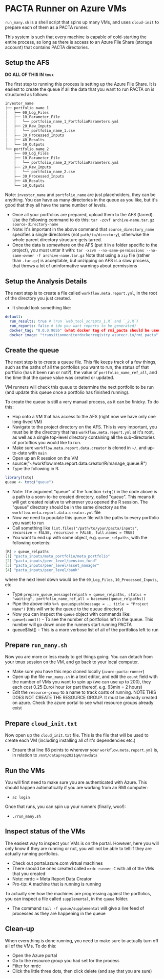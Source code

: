 # PACTA Runner on Azure VMs

`run_many.sh` is a shell script that spins up many VMs, and uses `cloud-init` to prepare each of them as a PACTA runner.

This system is such that every machine is capable of cold-starting the entire process, so long as there is access to an Azure File Share (storage account) that contains PACTA directories.

## Setup the AFS

**DO ALL OF THIS IN `tmux`**

The first step to running this process is setting up the Azure File Share.
It is easiest to create the queue if all the data that you want to run PACTA on is structured as follows:

``` bash
investor_name
├── portfolio_name_1
│   ├── 00_Log_Files
│   ├── 10_Parameter_File
│   │   └── portfolio_name_1_PortfolioParameters.yml
│   ├── 20_Raw_Inputs
│   │   └── portfolio_name_1.csv
│   ├── 30_Processed_Inputs
│   ├── 40_Results
│   └── 50_Outputs
└── portfolio_name_2
    ├── 00_Log_Files
    ├── 10_Parameter_File
    │   └── portfolio_name_2_PortfolioParameters.yml
    ├── 20_Raw_Inputs
    │   └── portfolio_name_2.csv
    ├── 30_Processed_Inputs
    ├── 40_Results
    └── 50_Outputs
````
Note: `investor_name` and `portfolio_name` are just placeholders, they can be anything. You can have as many directories in the queue as you like, but it's good that they all have the same number of levels. 

* Once all your portfolios are prepared, upload them to the AFS (tarred). Use the following command to do this: `tar -zcvf archive-name.tar.gz source-directory-name`
* Note: It's important in the above command that `source_directory_name` specifies a single directories (not `path/to/directory`), otherwise the whole parent directory structure gets tarred. 
* Once the data is somewhere on the AFS (put it in a folder specific to the project), you must untar it with: `tar -xzvm --no-same-permissions --no-same-owner -f archive-name.tar.gz`
Note that using a `zip` file (rather than `.tar.gz`) is acceptable, but unzipping on AFS is a slow process, that throws a lot of uninformative warnings about permissions

## Setup the Analysis Details

The next step is to create a file called `workflow.meta.report.yml`, in the root of the directory you just created. 

* It should look something like:
``` yml
default:
  run_results: true # (run `web_tool_scripts_1.R` and `_2.R`)
  run_reports: false # (do you want reports to be generated)
  docker_tag: "0.0.0.9055" (what docker tag of rmi_pacta should be used, it MUST be on the registry)
  docker_image: "transitionmonitordockerregistry.azurecr.io/rmi_pacta" (image to use, must be on TM registry otherwise runners won't see it)
```

## Create the queue

The next step is to create a queue file. This file keeps track of a few things, such as the paths of all the portfolios you want to run, the status of that portfolio (has it been run or not?), the value of `portfolio_name_ref_all`, and the time that the queue value was created or updated. 

VM runners will check this queue to determine the next portfolio to be run (and update this queue once a portfolio has finished running).

To create the queue is still a very manual process, as it can be finicky. To do this:
* Hop onto a VM that has access to the AFS (right now we have only one long-lived VM)
* Navigate to the project directory on the AFS. This is very important, you must be in the directory that has `workflow.meta.report.yml` at it's root, as well as a single top-level directory containing all the sub-directories of portoflios you would like to run.
* Make sure `workflow.meta.report.data.creator` is cloned in `~/`, and up-to-date with `main`
* Open up an R session on the VM
* source("~/workflow.meta.report.data.creator/R/manage_queue.R")
* Type the following in R:
``` r
library(txtq)
queue <- txtq("queue")
```
* Note: The argument "queue" of the function `txtq()` in the code above is a path to a soon-to-be created directory, called "queue". This means it will get created relative to wherever you opened the R session. The "queue" directory should be in the same directory as the `workflow.meta.report.data.creator.yml` file
* Now we need to populate this queue file with the paths to every portfolio you want to run
* Call something like `list.files("/path/to/your/pacta/inputs", recursive = FALSE, recursive = FALSE, full.names = TRUE)`
* You want to end up with some object, e.g. `queue_relpaths`, with the following contents: 
``` r
[R] > queue_relpaths
[1] "pacta_inputs/meta_portfolio/meta_portfolio"
[2] "pacta_inputs/peer_level/pension_fund"
[3] "pacta_inputs/peer_level/asset_manager"
[4] "pacta_inputs/peer_level/bank"
```

where the next level down would be the `00_Log_Files`, `10_Processed_Inputs`, etc.

* Type `prepare_queue_message(relpath = queue_relpaths, status = "waiting", portfolio_name_ref_all = basename(queue_relpaths))`
* Pipe the above into `%>% queue$push(message = ., title = "Project Name")` (this will write the queue to the queue directory)
* Now you can inspect the `queue` object with commands like: 
* `queue$count()` - To see the number of portfolios left in the queue. This number will go down once the runners start running PACTA
* queue$list() - This is a more verbose list of all of the portfolios left to run

## Prepare `run_many.sh`

Now you are more or less ready to get things going. You can detach from your tmux session on the VM, and go back to your local computer. 

* Make sure you have this repo cloned locally (`azure-pacta-runner`)
* Open up the file `run_many.sh` in a text editor, and edit the `count` field with the number of VMs you want to spin up (we can use up to 200), they each cost 0.25 Euro/ hour (or part thereof, e.g. 63min = 2 hours)
* Edit the `resource-group` to a name to track costs of running. NOTE THIS DOES NOT CREATE THE RESOURCE GROUP. It must be already created on azure. Check the azure portal to see what resource groups already exist

## Prepare `cloud_init.txt`

Now open up the `cloud_init.txt` file. This is the file that will be used to create each VM (including installing all of it's dependencies etc.)

* Ensure that line 68 points to wherever your `workflow.meta.report.yml` is, in relation to `/mnt/dataprep2021q4/rawdata`

## Run the VMs

You will first need to make sure you are authenticated with Azure. This should happen automatically if you are working from an RMI computer:

* `az login`

Once that runs, you can spin up your runners (finally, woo!):
* `./run_many.sh`

## Inspect status of the VMs

 The easiest way to inspect your VMs is on the portal. However, here you will only know if they are running or not, you will not be able to tell if they are actually running portfolios.

* Check out portal.azure.com virtual machines
* There should be ones created called `mrdc-runner-C` with all of the VMs that you created
* Note: mrdc = Meta Report Data Creator
* Pro-tip: A machine that is running is running

To actually see how the machines are progressing against the portfolios, you can inspect a file called `supplemental`, in the `queue` folder.

* The command `tail -f queue/supplemental` will give a live feed of processes as they are happening in the queue

## Clean-up

When everything is done running, you need to make sure to actually turn off all of the VMs. To do this:

* Open the Azure portal
* Go to the resource group you had set for the process
* Filter for mrdc
* Click the little three dots, then click delete (and say that you are sure)
